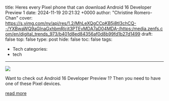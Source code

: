 title: Heres every Pixel phone that can download Android 16 Developer Preview 1
date: 2024-11-19 20:21:32 +0000
author: "Christine Romero-Chan"
cover: https://s.yimg.com/ny/api/res/1.2/MhLeXQgCCpKB5j8tI3chCQ--/YXBwaWQ9aGlnaGxhbmRlcjt3PTEyMDA7aD04MDA-/https:/media.zenfs.com/en/digital_trends_973/b401d8ed84356af0d8b99fd1b27d1499
draft: false
top: false
type: post
hide: false
toc: false
tags:
  - Tech
categories:
  - tech
---

![](https://s.yimg.com/ny/api/res/1.2/MhLeXQgCCpKB5j8tI3chCQ--/YXBwaWQ9aGlnaGxhbmRlcjt3PTEyMDA7aD04MDA-/https:/media.zenfs.com/en/digital_trends_973/b401d8ed84356af0d8b99fd1b27d1499)

Want to check out Android 16 Developer Preview 1? Then you need to have one of these Pixel devices.

[read more](https://www.digitaltrends.com/mobile/every-pixel-phone-that-can-download-android-16-developer-preview-1/)

